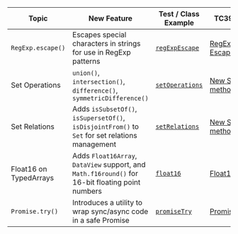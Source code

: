 | Topic                  | New Feature                                                                                      | Test / Class Example                         | TC39 Link                                                       |
|------------------------|--------------------------------------------------------------------------------------------------|----------------------------------------------|-----------------------------------------------------------------|
| `RegExp.escape()`      | Escapes special characters in strings for use in RegExp patterns                                 | [`regExpEscape`](features/regExpEscape.js)   | [RegExp Escape](https://github.com/tc39/proposal-regexp-escape) |
| Set Operations         | `union()`, `intersection()`, `difference()`, `symmetricDifference()`                             | [`setOperations`](features/setOperations.js) | [New Set methods](https://github.com/tc39/proposal-set-methods) |
| Set Relations          | Adds `isSubsetOf()`, `isSupersetOf()`, `isDisjointFrom()` to `Set` for set relations management  | [`setRelations`](features/setRelations.js)   | [New Set methods](https://github.com/tc39/proposal-set-methods) |
| Float16 on TypedArrays | Adds `Float16Array`, `DataView` support, and `Math.f16round()` for 16-bit floating point numbers | [`float16`](features/float16.js)             | [Float16Array](https://github.com/tc39/proposal-float16array)   |
| `Promise.try()`        | Introduces a utility to wrap sync/async code in a safe Promise                                   | [`promiseTry`](features/promiseTry.js)       | [Promise.try](https://github.com/tc39/proposal-promise-try)     |

